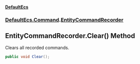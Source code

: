 #### [DefaultEcs](DefaultEcs.md 'DefaultEcs')
### [DefaultEcs.Command](DefaultEcs.md#DefaultEcs.Command 'DefaultEcs.Command').[EntityCommandRecorder](EntityCommandRecorder.md 'DefaultEcs.Command.EntityCommandRecorder')

## EntityCommandRecorder.Clear() Method

Clears all recorded commands.

```csharp
public void Clear();
```